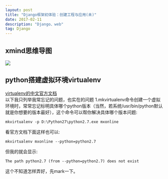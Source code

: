 ```yaml
---
layout: post
title: "Django框架初体验：创建工程与应用(未)"
date: 2017-02-11 
description: "Django、web"
tag: Django
---  
```


## xmind思维导图

 ![](https://raw.githubusercontent.com/pangkanghua/pangkanghua.github.io/master/images/posts/Django/image01.png)  

## python搭建虚拟环境virtualenv  
[virtualenv的中文官方文档](http://virtualenv-chinese-docs.readthedocs.io/en/latest/)  
以下我只列举我常忘记的问题，也实在的问题
1.mkvirtualenv命令创建一个虚拟环境时，常常忘记标明具体哪个python版本（当然，若系统/usr/bin/python默认就是你想要的版本最好），这个命令可以帮你解决具体哪个版本问题:  

    mkvirtualenv -p D:\Python27\python2.7.exe mxonline

看官方文档下面这样也可以:

    mkvirtualenv mxonline --python=python2.7

但我的就会显示:

    The path python2.7 (from --python=python2.7) does not exist

这个不知道怎样弄好，先mark一下。
